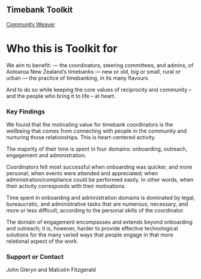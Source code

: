 ## Timebank Toolkit 

[Community Weaver](https://fyodorovich.github.io/Timebank-Toolkit/Onboarding.html)

# Who this is Toolkit for
We aim to benefit:
— the coordinators, steering committees, and admins, of Aotearoa New Zealand’s timebanks
— new or old, big or small, rural or urban
— the practice of timebanking, in its many flavours

And to do so while keeping the core values of reciprocity and community – and the people who bring it to life – at heart.

### Key Findings

We found that the motivating value for timebank coordinators is the wellbeing that comes from connecting with people in the community and nurturing those relationships. This is heart-centered activity. 

The majority of their time is spent in four domains: onboarding, outreach, engagement and administration. 

Coordinators felt most successful when onboarding was quicker, and more personal; when events were attended and appreciated; when administration/compliance could be performed easily. In other words, when their activity corresponds with their motivations.

Time spent in onboarding and administration domains is dominated by legal, bureaucratic, and administrative tasks that are numerous, necessary, and more or less difficult, according to the personal skills of the coordinator. 

The domain of engagement encompasses and extends beyond onboarding and outreach; it is, however, harder to provide effective technological solutions for the many varied ways that people engage in that more relational aspect of the work.


### Support or Contact

John Gieryn and Malcolm Fitzgerald
